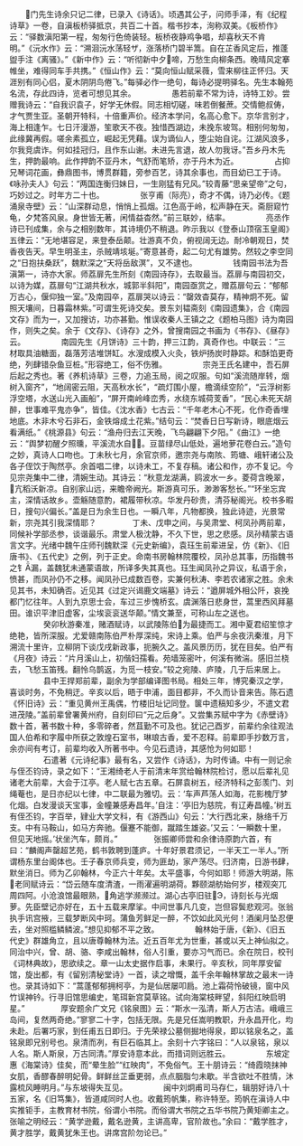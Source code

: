 <!-- { "loadSidebar": true } -->
　　门先生诗余只记二律，已录入《诗话》。顷遇其公子，问师手泽，有《纪程诗草》一卷，自滇板桥驿抵京，共百二十首。楷书抄本，洵称双美。《板桥作》云：“驿数滇阳第一程，匆匆行色倚装轻。板桥夜静鸡争唱，却喜秋天不肯明。”《沅水作》云：“溯洄沅水荡轻ザ，涨落桥门碧半篙。自在芷香风定后，推蓬盥手注《离骚》。”《新中作》云：“听彻新中夕啼，万愁生向柳条西。晚晴风定搴帷坐，难得同车手共携。”《恒山作》云：“莫向恒山赋采薇，雪来柳往正怀归。天涯别有同心侣，夏木阴阴鸟倦飞。”每驿必作一绝句，每诗必提明驿名。先生本翰苑名流，存此四诗，览者可想见其余。
　　
　　愚若前辈不常为诗，诗特工妙。尝赠我诗云：“自我识袁子，好学无休假。同志相切磋，味若倒餐蔗。交情鲍叔俦，才气贾生亚。圣朝开特科，十倍重声价。经济本学问，名高心愈下。京华言别才，海上相逢乍。七日汗漫游，笙歌天不夜。独惜西湖边，未挽东坡驾。相别何匆匆，此缘冀再假。嗟余素孤立，崛起无凭藉。误为谪仙人，堕尘始自诧。江湖风浪多，尔我竞虞诈。何如挂冠归，且作东山谢。未进先言退，故人勿我讶。”吾乡丹木先生，押韵最响。此作押韵不亚丹木，气舒而笔矫，亦于丹木为近。
　　
　　占抑兄琴词花画，彝鼎图书，博贯群籍，旁参百艺，诗其余事也，而目幼已工于诗。《咏孙夫人》句云：“两国连衡归妹日，一生刚猛有兄风。”较青藤“思亲望帝”之句，巧妙过之。时年方二十也。
　　
　　张亨甫（际亮），奇才不偶，诗乃必传。《题涌泉寺壁》云：“山深群动息，悄悄上孤烟。江色高于岭，松声静在天。斋厨窥竹龟，夕梵答风泉。身世皆无著，闲情益杳然。”前三联妙，结率。
　　
　　亮丞作诗已刊成集，余与之相别数年，其诗境仍不稍退。昨示我以《登泰山顶宿玉皇阁》五律云：“无地堪容足，来登泰岳颠。壮游真不负，俯视阔无边。耐冷朝观日，焚香夜告天。早生明圣主，杀贼靖垓埏。”寄意甚奇，起二句尤有雄势。然较之李空同之“日抱扶桑跃”，魏默深之“天将岳敌溟”，又不逮也。
　　
　　钱南园书法为吾滇第一，诗亦大家。师荔扉先生所刻《南园诗存》，去取最当。荔扉与南园初交，以诗为媒，荔扉句“江湖共秋水，城郭半斜阳”，南园亟赏之，赠荔扉句云：“郁郁万古心，偃仰独一室。”及南园卒，荔扉哭以诗云：“罄效杳莫存，精神炯不死。留照天壤间，日暮霜林紫。”可谓生死诗交矣。景东刘韫斋刻《南园遗集》，合《南园文存》而为一，又加搜访，功亦甚勤。惟误收秦人王镇之之《题柏马图》诗为南园作，则失之矣。余于《文存》、《诗存》之外，曾搜南园之书画为《书存》、《昼存》云。
　　
　　南园先生《月饼诗》三十韵，押三江韵，真奇作也。中联云：“三材取具油糖面，磊落芳洁堆饼缸。水溲成模入火灸，铁炉扬炭时静踪。和酥馅更奇绝，列肆错杂鱼豆桩。”形容绝工，俗不伤雅。
　　
　　宗尧王氏名建中，吾石屏后起之秀也。著《养机诗草》三卷，力追玉局，阅之叹服。句如“溪流随岸转，烟树入窗齐”，“地阔密云阻，天高秋水长”，“疏灯围小屋，檐滴续空阶”，“云浮树影浮空塔，水送山光入画船”，“屏开南岭峰峦秀，水绕东城荷芰香”，“民心未死天胡醉，世事难平鬼亦争”，皆佳。《沈水香》七古云：“千年老木心不死，化作奇香埋地底。木非木兮石非石，金铁熔成土花紫。”结句云：“焚香日日写新诗，眼底烟云看满纸。”《桃源县》句云：“渔舟归去江天晚，飞鸟翩翩下夕阳。”《曲江》一绝云：“舆梦初醒夕照曛，平溪流水自。豆苗绿尽山低处，遍地萝花卷白云。”造句之妙，真诗人口吻也。丁未秋七月，余官京师，邀宗尧与南陔、筠塘、峨轩诸公及各子侄饮于陶然亭。余首唱二律，以诗未工，不复存稿。诸公和作，亦不复记。今见宗尧集中二律，清婉生动。其诗云：“秋意龙湖满，鸥波水一乡。菱荷含晚翠，亢稻沃新凉。自别家山远，来瞻帝阙光。斯游真可乐，渺渺客愁长。”“环坐忘宾主，深情话故乡。壶觞随意酌，裙履带秋凉。华发丹砂贵，清芬秘阁光。校书多暇日，搜句兴偏长。”盖是日为余生日也。一瞬八年，凡物都换，独此诗迹，光景常新，宗尧其引我深情耶？
　　
　　丁未、戊申之间，与吴肃堂、柯凤孙两前辈，同候补学部丞参，谈谐最乐。肃堂人极沈静，不久下世，思之悲感。凤孙精蒙古语言文字。光绪中魏午庄师刊魏默深《元史新编》，袁珏生前辈进呈，仿《新》、《旧唐书》、《五代史》之例，列于正史。命南书房翰林院覆校，凤孙总其事，历指魏书之钅漏，盖魏犹未通蒙语故，所译多失其真也。珏生闻凤孙之异议，私语于余，愤甚，而凤孙仍不之移。闻凤孙已成数百卷，实兼何秋涛、李若农诸家之胜。余未见其书，未知确否。近见其《过定兴谒鹿文端墓》诗云：“遒屏城外相公阡，哀挽都门忆往年。人到九京思士会，车过三步愧桥玄。虞渊落日悲身世，蒿里西风拜墓田。谁识平津旧虚客，尘埃衮衮送华颠。”情文兼至，可称山左之送也。
　　
　　癸卯秋游秦准，赌酒赋诗，以武陵陈伯为最捷而工。湘中夏君绍笙惊才绝艳，皆所深服。尤爱赣南陈伯严朴厚深纯，宋诗上乘。伯严与余夜汛秦淮，月下溯流十里许，立柳阴下谈戊戌新政事，扼腕久之。盖风景历历，犹在目矣。伯严有《月夜》诗云：“片月溪山上，初偕妇孺看。苑墙笼密叶，何溪有微湍。感旧兰桡去，飞愁玉笛残。翻怜乌鹊返，为觅一枝安。”较之宛陵、庐陵，几于后来居上。
　　
　　县中王捍郑前辈，副余为学部编译图书局。相处三年，博究秦汉之学，喜谈时务，不免稍迂。辛亥以后，晤于申浦，面目都非，不久而讣音来告。陈石遗《怀旧诗》云：“重见黄州王禹偶，竹楼旧址记同登。箧中遗稿知多少，不遣文君进茂陵。”盖前辈曾署黄州府，自刻印曰“元之后身”。又尝集苏赋中字为《赤壁诗》数十首，著书数十种，多零碎者，然苴勤不可及也。犹记己酉岁，前辈约余往观法国人伯希和字履中所获之敦煌石室书，琳琅古香，爱不忍释。前辈即手抄数万言，余亦间有考订，前辈均收入所著书中。今见石遗诗，其感怆为何如耶！
　　
　　石遣著《元诗纪事》最有名，又尝作《诗话》，为时传诵。中有一则记余与侄丕钧诗，录之如下：“王湘绮老人于前清末年赏给翰林院检讨，愿以后辈礼见诸老大前辈，大会于江亭。老人赋七古五章。石屏袁树五，经济特科之彭羡门、刘绳菴也，是日亦纪以七律，中二联最为雅切。云：‘车声芦荡人如海，花影槐厅梦化烟。白发漫谈天宝事，金幢兼感寿昌年。’自注：‘亭旧为慈院，有辽寿昌幢。’树五有侄丕钧，字百举，肄业大学文科，有《游西山》句云：‘大行西北来，脉络千万支。中有马鞍山，如马方奔驰。偃蹇不能御，蹴踏生雄姿。’又云：‘一瞬数十里，但见天地摇。’状坐汽车，颇肖。”
　　
　　张振卿师尝和余律诗原韵六首，有曰：“麟阁声罄超艺苑，鹤书敦聘到蓬庐。十年好景君须记，一半天工一半人。”所谓杨东里台阁体也。壬子春京师兵变，师为匪劫，家产荡尽。归济南，日游书肆，默坐消日。师为乙卯翰林，今正六十年矣。太平盛事，今何如耶！师游大明湖，陈老同赋诗云：“岱云随车度清渣，一雨濯遍明湖荷。夥颐湖舫始何岁，楼观突兀周四阿。小沧浪馆最眼熟，角逃学濒濒过。湖心古亭旧驻Э，诗刻长与光烟萝。先臣壁记亦好在，五十五载来摩挲。中间世事凡几变，岂但容鬓悲观河。张翁执手讯宫掖，三载梦断风中珂。蒲鱼芳鲜足一醉，不饮如此风光何！酒阑月坠忍便去，坐对照槛鳞鳞波。”想见抑郁不平之致。
　　
　　翰林始于唐，《新》、《旧五代史》群雄角立，且以唐尊翰林为法。近五百年尤为世重，甚或以天上神仙拟之。同治中兴，曾、胡、骆、李咸出翰林，俗人引重，要亦习气而已。余在院日，校刊《词林典故》，思欲续之。章一山太史据作启事，未果行。辛亥秋，同年厚安留馆，旋出都，有《留别清秘堂诗》一首，读之增慨，盖千余年翰林掌故之最末一诗也。录其诗如下：“蒿蓬郁郁拥柯亭，为是仙居屡叩扃。池上霜荷怜破镜，窗中风竹误神钤。行寻旧馆思编史，笔珥新宫莫草铭。试向海棠枝畔望，斜阳红映启明星。”
　　
　　厚安题余广文兄《铭泉图》云：“斯水一泓清，斯人万古洁。峨峨三岛间，复然两奇绝。”寥寥二十字，包括无限。先是兄任嵩明教职，升永昌开化，均未赴。后署巧家，到任甫五日即归。于先荣禄公墓侧掘地得泉，即以铭泉名之，盖铭泉即兄别号也。泉清而冽，有巨石临其上。余刻十六字铭曰：“人以泉铭，泉以人名。斯人斯泉，万古同清。”厚安诗意本此，而措词则远胜云。
　　
　　东坡定惠《海棠诗》佳矣，而“晕生脸”“红映肉”，不免俗气。王十朋诗云：“绮霞晓抹神女肌，香醪春醉明妃骨。鲜鲜丝芷垂更弱，点点胭脂匀未歇。半含欲吐不胜情，沐露梳风睡明月。”与东坡得失互见。
　　
　　闽中刘炯甫司马存仁，辑朋好诗八十五家，名《旧笃集》，皆道咸同时人也。收戴筠帆集，称许特至。筠帆在滇诗人中实推钜手，主教育材书院，俗谓小书院。而俗谓大书院之五华书院乃黄矩卿主之。张喻之明经云：“黄学逊戴，戴名逊黄，主讲高卑，官阶故也。”余曰：“戴学胜才，黄才胜学，戴黄犹朱王也。讲席宫阶勿论已。”
　　
